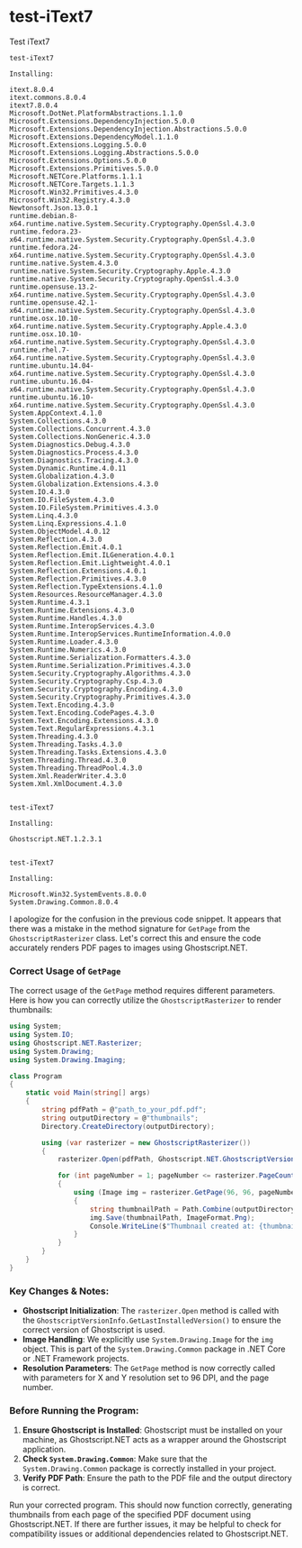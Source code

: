 # test-iText7
Test iText7

```
test-iText7

Installing:

itext.8.0.4
itext.commons.8.0.4
itext7.8.0.4
Microsoft.DotNet.PlatformAbstractions.1.1.0
Microsoft.Extensions.DependencyInjection.5.0.0
Microsoft.Extensions.DependencyInjection.Abstractions.5.0.0
Microsoft.Extensions.DependencyModel.1.1.0
Microsoft.Extensions.Logging.5.0.0
Microsoft.Extensions.Logging.Abstractions.5.0.0
Microsoft.Extensions.Options.5.0.0
Microsoft.Extensions.Primitives.5.0.0
Microsoft.NETCore.Platforms.1.1.1
Microsoft.NETCore.Targets.1.1.3
Microsoft.Win32.Primitives.4.3.0
Microsoft.Win32.Registry.4.3.0
Newtonsoft.Json.13.0.1
runtime.debian.8-x64.runtime.native.System.Security.Cryptography.OpenSsl.4.3.0
runtime.fedora.23-x64.runtime.native.System.Security.Cryptography.OpenSsl.4.3.0
runtime.fedora.24-x64.runtime.native.System.Security.Cryptography.OpenSsl.4.3.0
runtime.native.System.4.3.0
runtime.native.System.Security.Cryptography.Apple.4.3.0
runtime.native.System.Security.Cryptography.OpenSsl.4.3.0
runtime.opensuse.13.2-x64.runtime.native.System.Security.Cryptography.OpenSsl.4.3.0
runtime.opensuse.42.1-x64.runtime.native.System.Security.Cryptography.OpenSsl.4.3.0
runtime.osx.10.10-x64.runtime.native.System.Security.Cryptography.Apple.4.3.0
runtime.osx.10.10-x64.runtime.native.System.Security.Cryptography.OpenSsl.4.3.0
runtime.rhel.7-x64.runtime.native.System.Security.Cryptography.OpenSsl.4.3.0
runtime.ubuntu.14.04-x64.runtime.native.System.Security.Cryptography.OpenSsl.4.3.0
runtime.ubuntu.16.04-x64.runtime.native.System.Security.Cryptography.OpenSsl.4.3.0
runtime.ubuntu.16.10-x64.runtime.native.System.Security.Cryptography.OpenSsl.4.3.0
System.AppContext.4.1.0
System.Collections.4.3.0
System.Collections.Concurrent.4.3.0
System.Collections.NonGeneric.4.3.0
System.Diagnostics.Debug.4.3.0
System.Diagnostics.Process.4.3.0
System.Diagnostics.Tracing.4.3.0
System.Dynamic.Runtime.4.0.11
System.Globalization.4.3.0
System.Globalization.Extensions.4.3.0
System.IO.4.3.0
System.IO.FileSystem.4.3.0
System.IO.FileSystem.Primitives.4.3.0
System.Linq.4.3.0
System.Linq.Expressions.4.1.0
System.ObjectModel.4.0.12
System.Reflection.4.3.0
System.Reflection.Emit.4.0.1
System.Reflection.Emit.ILGeneration.4.0.1
System.Reflection.Emit.Lightweight.4.0.1
System.Reflection.Extensions.4.0.1
System.Reflection.Primitives.4.3.0
System.Reflection.TypeExtensions.4.1.0
System.Resources.ResourceManager.4.3.0
System.Runtime.4.3.1
System.Runtime.Extensions.4.3.0
System.Runtime.Handles.4.3.0
System.Runtime.InteropServices.4.3.0
System.Runtime.InteropServices.RuntimeInformation.4.0.0
System.Runtime.Loader.4.3.0
System.Runtime.Numerics.4.3.0
System.Runtime.Serialization.Formatters.4.3.0
System.Runtime.Serialization.Primitives.4.3.0
System.Security.Cryptography.Algorithms.4.3.0
System.Security.Cryptography.Csp.4.3.0
System.Security.Cryptography.Encoding.4.3.0
System.Security.Cryptography.Primitives.4.3.0
System.Text.Encoding.4.3.0
System.Text.Encoding.CodePages.4.3.0
System.Text.Encoding.Extensions.4.3.0
System.Text.RegularExpressions.4.3.1
System.Threading.4.3.0
System.Threading.Tasks.4.3.0
System.Threading.Tasks.Extensions.4.3.0
System.Threading.Thread.4.3.0
System.Threading.ThreadPool.4.3.0
System.Xml.ReaderWriter.4.3.0
System.Xml.XmlDocument.4.3.0


test-iText7

Installing:

Ghostscript.NET.1.2.3.1


test-iText7

Installing:

Microsoft.Win32.SystemEvents.8.0.0
System.Drawing.Common.8.0.4
```

I apologize for the confusion in the previous code snippet. It appears that there was a mistake in the method signature for `GetPage` from the `GhostscriptRasterizer` class. Let's correct this and ensure the code accurately renders PDF pages to images using Ghostscript.NET.

### Correct Usage of `GetPage`

The correct usage of the `GetPage` method requires different parameters. Here is how you can correctly utilize the `GhostscriptRasterizer` to render thumbnails:

```csharp
using System;
using System.IO;
using Ghostscript.NET.Rasterizer;
using System.Drawing;
using System.Drawing.Imaging;

class Program
{
    static void Main(string[] args)
    {
        string pdfPath = @"path_to_your_pdf.pdf";
        string outputDirectory = @"thumbnails";
        Directory.CreateDirectory(outputDirectory);

        using (var rasterizer = new GhostscriptRasterizer())
        {
            rasterizer.Open(pdfPath, Ghostscript.NET.GhostscriptVersionInfo.GetLastInstalledVersion(), false);

            for (int pageNumber = 1; pageNumber <= rasterizer.PageCount; pageNumber++)
            {
                using (Image img = rasterizer.GetPage(96, 96, pageNumber))
                {
                    string thumbnailPath = Path.Combine(outputDirectory, $"thumbnail_{pageNumber}.png");
                    img.Save(thumbnailPath, ImageFormat.Png);
                    Console.WriteLine($"Thumbnail created at: {thumbnailPath}");
                }
            }
        }
    }
}
```

### Key Changes & Notes:

- **Ghostscript Initialization**: The `rasterizer.Open` method is called with the `GhostscriptVersionInfo.GetLastInstalledVersion()` to ensure the correct version of Ghostscript is used.
- **Image Handling**: We explicitly use `System.Drawing.Image` for the `img` object. This is part of the `System.Drawing.Common` package in .NET Core or .NET Framework projects.
- **Resolution Parameters**: The `GetPage` method is now correctly called with parameters for X and Y resolution set to 96 DPI, and the page number.

### Before Running the Program:

1. **Ensure Ghostscript is Installed**: Ghostscript must be installed on your machine, as Ghostscript.NET acts as a wrapper around the Ghostscript application.
2. **Check `System.Drawing.Common`**: Make sure that the `System.Drawing.Common` package is correctly installed in your project.
3. **Verify PDF Path**: Ensure the path to the PDF file and the output directory is correct.

Run your corrected program. This should now function correctly, generating thumbnails from each page of the specified PDF document using Ghostscript.NET. If there are further issues, it may be helpful to check for compatibility issues or additional dependencies related to Ghostscript.NET.
